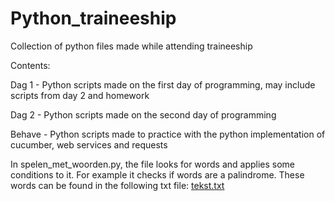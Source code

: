 # Python_traineeship
Collection of python files made while attending traineeship
 
 
 
Contents:

Dag 1 - Python scripts made on the first day of programming, may include scripts from day 2 and homework

Dag 2 - Python scripts made on the second day of programming

Behave - Python scripts made to practice with the python implementation of cucumber, web services and requests

In spelen_met_woorden.py, the file looks for words and applies some conditions to it. For example it checks if words are a palindrome. These words can be found in the following txt file:
[tekst.txt](https://github.com/wolturz/Python_traineeship/files/7395588/tekst.txt)

